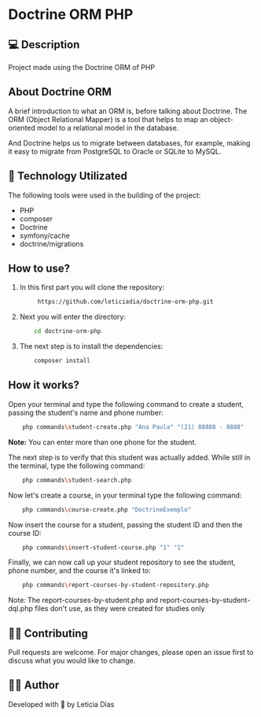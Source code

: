 # Doctrine ORM PHP

## 💻 Description
<p>Project made using the Doctrine ORM of PHP</p>

## About Doctrine ORM
<p>A brief introduction to what an ORM is, before talking about Doctrine. The ORM (Object Relational Mapper) is a tool that helps to map an object-oriented model to a relational model in the database.</p>

<p>And Doctrine helps us to migrate between databases, for example, making it easy to migrate from PostgreSQL to Oracle or SQLite to MySQL.</p>

## 🚀 Technology Utilizated
<p>The following tools were used in the building of the project:</p>

- PHP
- composer
- Doctrine
- symfony/cache
- doctrine/migrations

## How to use?
1. In this first part you will clone the repository:
    ```bash
         https://github.com/leticiadia/doctrine-orm-php.git
    ```
2. Next you will enter the directory:
    ```bash 
        cd doctrine-orm-php
    ```
3. The next step is to install the dependencies:
    ```bash
        composer install
    ```       

## How it works?
<p>Open your terminal and type the following command to create a student, passing the student's name and phone number:</p>

```bash
	php commands\student-create.php "Ana Paula" "(21) 88888 - 8888"
```

<p><b>Note:</b> You can enter more than one phone for the student.</p>

<p>The next step is to verify that this student was actually added. While still in the terminal, type the following command:</p>

```bash
	php commands\student-search.php 
```

<p>Now let's create a course, in your terminal type the following command:</p>

```bash
	php commands\course-create.php "DoctrineExemplo"
```

<p>Now insert the course for a student, passing the student ID and then the course ID:</p>

```bash
	php commands\insert-student-course.php "1" "1"
```
<p>Finally, we can now call up your student repository to see the student, phone number, and the course it's linked to:</p>

```bash
	php commands\report-courses-by-student-repository.php
```

<p>Note: The report-courses-by-student.php and report-courses-by-student-dql.php files don't use, as they were created for studies only</p>

## 👩‍💻 Contributing
Pull requests are welcome. For major changes, please open an issue first to discuss what you would like to change.

## 👩‍🚀 Author 
<p>Developed with 💜 by Leticia Dias</p>